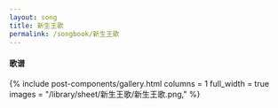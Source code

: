 ```yaml
---
layout: song
title: 新生王歌
permalink: /songbook/新生王歌
---
```


#### 歌谱

{% include post-components/gallery.html
    columns = 1
    full_width = true
    images = "/library/sheet/新生王歌/新生王歌.png,"
%}
